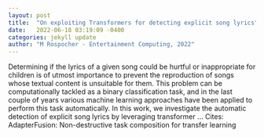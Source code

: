 ```yaml
---
layout: post
title:  "On exploiting Transformers for detecting explicit song lyrics"
date:   2022-06-18 03:19:09 -0400
categories: jekyll update
author: "M Rospocher - Entertainment Computing, 2022"
---
```

Determining if the lyrics of a given song could be hurtful or inappropriate for children is of utmost importance to prevent the reproduction of songs whose textual content is unsuitable for them. This problem can be computationally tackled as a binary classification task, and in the last couple of years various machine learning approaches have been applied to perform this task automatically. In this work, we investigate the automatic detection of explicit song lyrics by leveraging transformer …
Cites: ‪AdapterFusion: Non-destructive task composition for transfer learning‬  